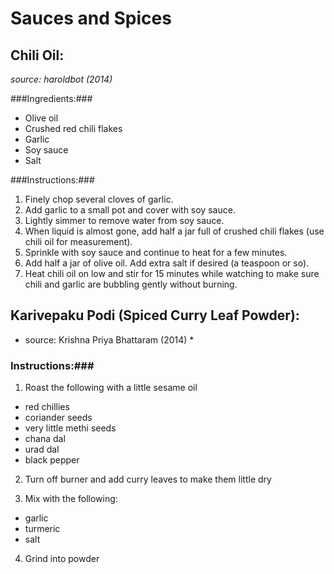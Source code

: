 Sauces and Spices
=================

Chili Oil:
-----------

*source: haroldbot (2014)*

###Ingredients:###
- Olive oil
- Crushed red chili flakes
- Garlic
- Soy sauce
- Salt

###Instructions:###
1. Finely chop several cloves of garlic.
2. Add garlic to a small pot and cover with soy sauce.
3. Lightly simmer to remove water from soy sauce.
4. When liquid is almost gone, add half a jar full of crushed chili flakes (use chili oil for measurement).
5. Sprinkle with soy sauce and continue to heat for a few minutes.
6. Add half a jar of olive oil. Add extra salt if desired (a teaspoon or so).
7. Heat chili oil on low and stir for 15 minutes while watching to make sure chili and garlic are bubbling gently without burning.


Karivepaku Podi  (Spiced Curry Leaf Powder):
--------------------------------------------

* source: Krishna Priya Bhattaram (2014) *

### Instructions:###

1. Roast the following with a little sesame oil
  - red chillies
  - coriander seeds
  - very little methi seeds 
  - chana dal
  - urad dal
  - black pepper

2. Turn off burner and add curry leaves to make them little dry

3. Mix with the following:
  - garlic
  - turmeric
  - salt

4. Grind into powder




